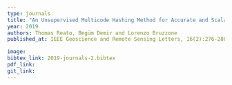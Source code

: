 ```yaml
---
type: journals
title: "An Unsupervised Multicode Hashing Method for Accurate and Scalable Remote Sensing Image Retrieval"
year: 2019
authors: Thomas Reato, Begüm Demir and Lorenzo Bruzzone
published_at: IEEE Geoscience and Remote Sensing Letters, 16(2):276-280, 2019

image:
bibtex_link: 2019-journals-2.bibtex
pdf_link:
git_link:
---
```

